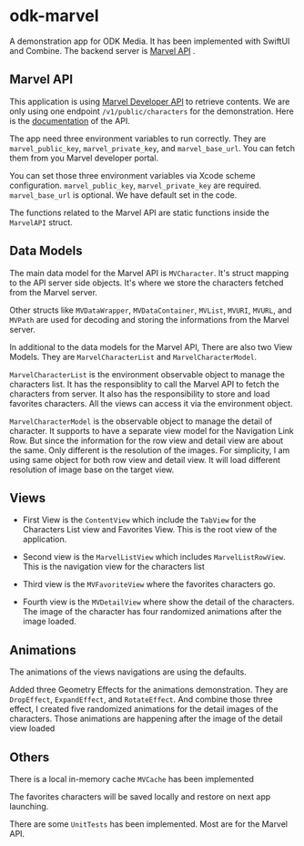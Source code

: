 # odk-marvel
A demonstration app for ODK Media. It has been implemented with SwiftUI and Combine. The backend server is [Marvel API](https://developer.marvel.com/) .

## Marvel API 
This application is using [Marvel Developer API](https://developer.marvel.com/) to retrieve contents. We are only using one endpoint `/v1/public/characters` for the demonstration.  Here is the [documentation](https://developer.marvel.com/docs#!/public/getCreatorCollection_get_0) of the API.

The app need three environment variables to run correctly. They are `marvel_public_key`, `marvel_private_key`, and `marvel_base_url`. You can fetch them from you Marvel developer portal. 

You can set those three environment variables via Xcode scheme configuration. `marvel_public_key`, `marvel_private_key` are required. `marvel_base_url` is optional. We have default set in the code.

The functions related to the Marvel API are static functions inside the `MarvelAPI` struct. 

## Data Models
The main data model for the Marvel API is `MVCharacter`. It's struct mapping to the API server side objects. It's where we store the characters fetched from the Marvel server. 

Other structs like `MVDataWrapper`, `MVDataContainer`, `MVList`, `MVURI`, `MVURL`, and `MVPath` are used for decoding and storing the informations from the Marvel server. 

In additional to the data models for the Marvel API, There are also two View Models. They are `MarvelCharacterList` and `MarvelCharacterModel`. 

`MarvelCharacterList` is the environment observable object to manage the characters list. It has the responsiblity to call the Marvel API to fetch the characters from server. It also has the responsibility to store and load favorites characters. All the views can access it via the environment object. 

`MarvelCharacterModel` is the observable object to manage the detail of character. It supports to have a separate view model for the Navigation Link Row. But since the information for the row view and detail view are about the same. Only different is the resolution of the images. For simplicity, I am using same object for both row view and detail view. It will load different resolution of image base on the target view. 

## Views 

- First View is the `ContentView` which include the `TabView` for the Characters List view and Favorites View. This is the root view of the application.

- Second view is the `MarvelListView` which includes `MarvelListRowView`. This is the navigation view for the characters list 

- Third view is the `MVFavoriteView` where the favorites characters go. 

- Fourth view is the `MVDetailView` where show the detail of the characters. The image of the character has four randomized animations after the image loaded. 

## Animations 

The animations of the views navigations are using the defaults. 

Added three Geometry Effects for the animations demonstration. They are `DropEffect`, `ExpandEffect`, and `RotateEffect`. And combine those three effect, I created five randomized animations for the detail images of the characters. Those animations are happening after the image of the detail view loaded


## Others

There is a local in-memory cache `MVCache` has been implemented 

The favorites characters will be saved locally and restore on next app launching. 

There are some `UnitTests` has been implemented. Most are for the Marvel API. 


